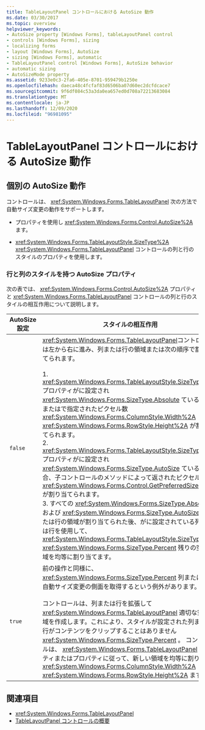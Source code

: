 ```yaml
---
title: TableLayoutPanel コントロールにおける AutoSize 動作
ms.date: 03/30/2017
ms.topic: overview
helpviewer_keywords:
- AutoSize property [Windows Forms], tableLayoutPanel control
- controls [Windows Forms], sizing
- localizing forms
- layout [Windows Forms], AutoSize
- sizing [Windows Forms], automatic
- TableLayoutPanel control [Windows Forms], AutoSize behavior
- automatic sizing
- AutoSizeMode property
ms.assetid: 9233e0c3-2fa6-405e-8701-959479b1250e
ms.openlocfilehash: daeca48c4fcfaf83d6506ba07d60ec2dcfdcace7
ms.sourcegitcommit: 9f6df084c53a3da0ea657ed0d708a72213683084
ms.translationtype: MT
ms.contentlocale: ja-JP
ms.lasthandoff: 12/09/2020
ms.locfileid: "96981095"
---
```

# <a name="autosize-behavior-in-the-tablelayoutpanel-control"></a>TableLayoutPanel コントロールにおける AutoSize 動作
## <a name="distinct-autosize-behaviors"></a>個別の AutoSize 動作  
 コントロールは、 <xref:System.Windows.Forms.TableLayoutPanel> 次の方法で自動サイズ変更の動作をサポートします。  
  
- プロパティを使用し <xref:System.Windows.Forms.Control.AutoSize%2A> ます。  
  
- <xref:System.Windows.Forms.TableLayoutStyle.SizeType%2A> <xref:System.Windows.Forms.TableLayoutPanel> コントロールの列と行のスタイルのプロパティを使用します。  
  
### <a name="the-autosize-property-with-row-and-column-styles"></a>行と列のスタイルを持つ AutoSize プロパティ  
 次の表では、 <xref:System.Windows.Forms.Control.AutoSize%2A> プロパティと <xref:System.Windows.Forms.TableLayoutPanel> コントロールの列と行のスタイルの相互作用について説明します。  
  
|AutoSize 設定|スタイルの相互作用|  
|----------------------|-----------------------|  
|`false`|<xref:System.Windows.Forms.TableLayoutPanel>コントロールは左から右に進み、列または行の領域または次の順序で割り当てられます。<br /><br /> 1. <xref:System.Windows.Forms.TableLayoutStyle.SizeType%2A> プロパティがに設定され <xref:System.Windows.Forms.SizeType.Absolute> ている場合、またはで指定されたピクセル数 <xref:System.Windows.Forms.ColumnStyle.Width%2A> <xref:System.Windows.Forms.RowStyle.Height%2A> が割り当てられます。<br />2. <xref:System.Windows.Forms.TableLayoutStyle.SizeType%2A> プロパティがに設定され <xref:System.Windows.Forms.SizeType.AutoSize> ている場合、子コントロールのメソッドによって返されたピクセル数 <xref:System.Windows.Forms.Control.GetPreferredSize%2A> が割り当てられます。<br />3. すべての <xref:System.Windows.Forms.SizeType.Absolute> および <xref:System.Windows.Forms.SizeType.AutoSize> 列または行の領域が割り当てられた後、がに設定されている列または行を使用して、 <xref:System.Windows.Forms.TableLayoutStyle.SizeType%2A> <xref:System.Windows.Forms.SizeType.Percent> 残りの空き領域を均等に割り当てます。|  
|`true`|前の操作と同様に、 <xref:System.Windows.Forms.SizeType.Percent> 列または行が自動サイズ変更の側面を取得するという例外があります。<br /><br /> コントロールは、列または行を拡張して <xref:System.Windows.Forms.TableLayoutPanel> 適切な空き領域を作成します。これにより、スタイルが設定された列または行がコンテンツをクリップすることはありません <xref:System.Windows.Forms.SizeType.Percent> 。 コントロールは、 <xref:System.Windows.Forms.TableLayoutPanel> プロパティまたはプロパティに従って、新しい領域を均等に割り当て <xref:System.Windows.Forms.ColumnStyle.Width%2A> <xref:System.Windows.Forms.RowStyle.Height%2A> ます。|  
  
## <a name="see-also"></a>関連項目

- <xref:System.Windows.Forms.TableLayoutPanel>
- [TableLayoutPanel コントロールの概要](tablelayoutpanel-control-overview.md)

